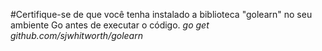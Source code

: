 #Certifique-se de que você tenha instalado a biblioteca "golearn" no seu ambiente Go antes de executar o código.
_go get github.com/sjwhitworth/golearn_

